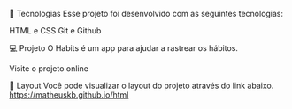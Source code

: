 

🚀 Tecnologias
Esse projeto foi desenvolvido com as seguintes tecnologias:

HTML e CSS
Git e Github




💻 Projeto
O Habits é um app para ajudar a rastrear os hábitos.


Visite o projeto online



🔖 Layout
Você pode visualizar o layout do projeto através do link abaixo.
https://matheuskb.github.io/html


